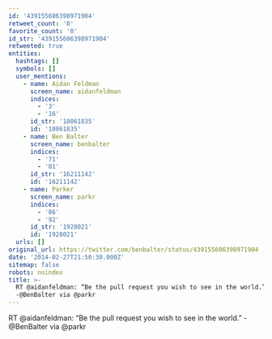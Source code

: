 ```yaml
---
id: '439155606398971904'
retweet_count: '0'
favorite_count: '0'
id_str: '439155606398971904'
retweeted: true
entities:
  hashtags: []
  symbols: []
  user_mentions:
    - name: Aidan Feldman
      screen_name: aidanfeldman
      indices:
        - '3'
        - '16'
      id_str: '18061835'
      id: '18061835'
    - name: Ben Balter
      screen_name: benbalter
      indices:
        - '71'
        - '81'
      id_str: '16211142'
      id: '16211142'
    - name: Parker
      screen_name: parkr
      indices:
        - '86'
        - '92'
      id_str: '1928021'
      id: '1928021'
  urls: []
original_url: https://twitter.com/benbalter/status/439155606398971904
date: '2014-02-27T21:50:30.000Z'
sitemap: false
robots: noindex
title: >-
  RT @aidanfeldman: “Be the pull request you wish to see in the world.”
  -@BenBalter via @parkr
---
```


RT @aidanfeldman: “Be the pull request you wish to see in the world.” -@BenBalter via @parkr